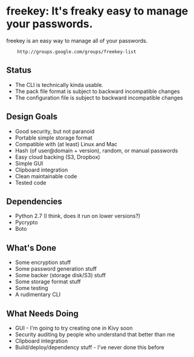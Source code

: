 freekey: It's freaky easy to manage your passwords.
=======================

freekey is an easy way to manage all of your passwords.

        http://groups.google.com/groups/freekey-list


Status
------

 - The CLI is technically kinda usable.
 - The pack file format is subject to backward incompatible changes
 - The configuration file is subject to backward incompatible changes

Design Goals
------------

 - Good security, but not paranoid
 - Portable simple storage format
 - Compatible with (at least) Linux and Mac
 - Hash (of user@domain + version), random, or manual passwords
 - Easy cloud backing (S3, Dropbox)
 - Simple GUI
 - Clipboard integration
 - Clean maintainable code
 - Tested code


Dependencies
------------

 - Python 2.7 (I think, does it run on lower versions?)
 - Pycrypto
 - Boto


What's Done
-----------

 - Some encryption stuff
 - Some password generation stuff
 - Some backer (storage disk/S3) stuff
 - Some storage format stuff
 - Some testing
 - A rudimentary CLI


What Needs Doing
----------------

 - GUI - I'm going to try creating one in Kivy soon
 - Security auditing by people who understand that better than me
 - Clipboard integration
 - Build/deploy/dependency stuff - I've never done this before
